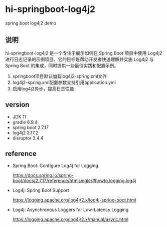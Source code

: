 # hi-springboot-log4j2
spring boot log4j2 demo

## 说明

hi-springboot-log4j2 是一个专注于展示如何在 Spring Boot 项目中使用 Log4j2 进行日志记录的示例项目。它的目标是帮助开发者快速理解并实施 Log4j2 与 Spring Boot 的集成，同时提供一些最佳实践和配置示例。

1. springboot项目默认加载log4j2-spring.xml文件
2. log4j2-spring.xml配置参数支持引用application.yml
3. 启用log4j2异步，提高日志性能

## version
- JDK 11
- gradle 6.9.4
- spring boot 2.7.17
- log4j2 2.17.2
- disruptor 3.4.4

## reference

- Spring Boot: Configure Log4j for Logging

  https://docs.spring.io/spring-boot/docs/2.7.17/reference/htmlsingle/#howto.logging.log4j

- Log4j: Spring Boot Support

  https://logging.apache.org/log4j/2.x/log4j-spring-boot.html

- Log4j: Asynchronous Loggers for Low-Latency Logging

  https://logging.apache.org/log4j/2.x/manual/async.html


